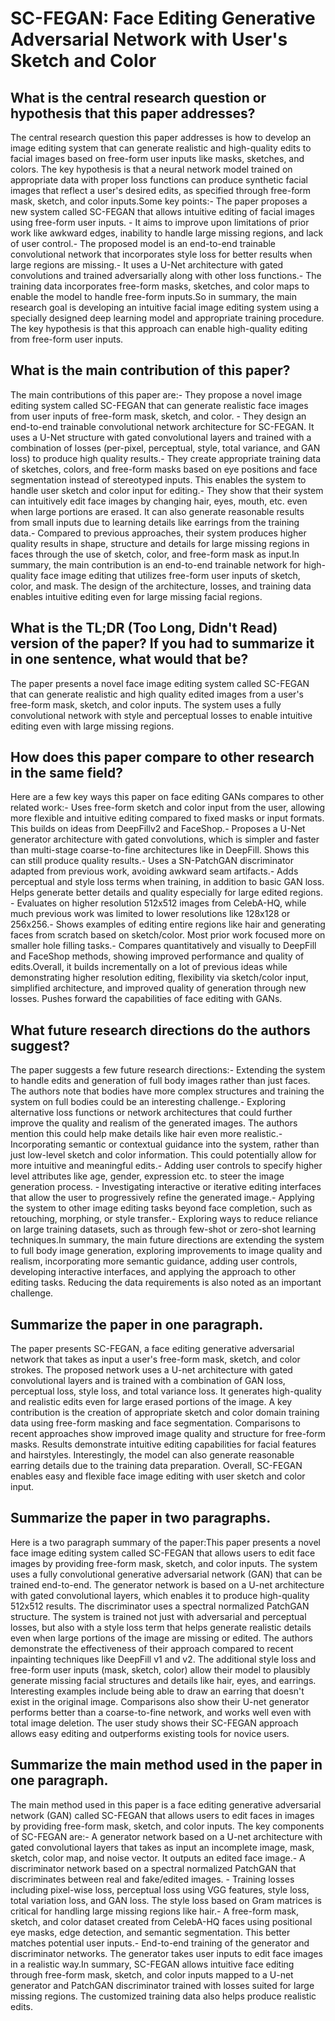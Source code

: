 # SC-FEGAN: Face Editing Generative Adversarial Network with User's Sketch   and Color

## What is the central research question or hypothesis that this paper addresses?

The central research question this paper addresses is how to develop an image editing system that can generate realistic and high-quality edits to facial images based on free-form user inputs like masks, sketches, and colors. The key hypothesis is that a neural network model trained on appropriate data with proper loss functions can produce synthetic facial images that reflect a user's desired edits, as specified through free-form mask, sketch, and color inputs.Some key points:- The paper proposes a new system called SC-FEGAN that allows intuitive editing of facial images using free-form user inputs. - It aims to improve upon limitations of prior work like awkward edges, inability to handle large missing regions, and lack of user control.- The proposed model is an end-to-end trainable convolutional network that incorporates style loss for better results when large regions are missing.- It uses a U-Net architecture with gated convolutions and trained adversarially along with other loss functions.- The training data incorporates free-form masks, sketches, and color maps to enable the model to handle free-form inputs.So in summary, the main research goal is developing an intuitive facial image editing system using a specially designed deep learning model and appropriate training procedure. The key hypothesis is that this approach can enable high-quality editing from free-form user inputs.


## What is the main contribution of this paper?

The main contributions of this paper are:- They propose a novel image editing system called SC-FEGAN that can generate realistic face images from user inputs of free-form mask, sketch, and color. - They design an end-to-end trainable convolutional network architecture for SC-FEGAN. It uses a U-Net structure with gated convolutional layers and trained with a combination of losses (per-pixel, perceptual, style, total variance, and GAN loss) to produce high quality results.- They create appropriate training data of sketches, colors, and free-form masks based on eye positions and face segmentation instead of stereotyped inputs. This enables the system to handle user sketch and color input for editing.- They show that their system can intuitively edit face images by changing hair, eyes, mouth, etc. even when large portions are erased. It can also generate reasonable results from small inputs due to learning details like earrings from the training data.- Compared to previous approaches, their system produces higher quality results in shape, structure and details for large missing regions in faces through the use of sketch, color, and free-form mask as input.In summary, the main contribution is an end-to-end trainable network for high-quality face image editing that utilizes free-form user inputs of sketch, color, and mask. The design of the architecture, losses, and training data enables intuitive editing even for large missing facial regions.


## What is the TL;DR (Too Long, Didn't Read) version of the paper? If you had to summarize it in one sentence, what would that be?

The paper presents a novel face image editing system called SC-FEGAN that can generate realistic and high quality edited images from a user's free-form mask, sketch, and color inputs. The system uses a fully convolutional network with style and perceptual losses to enable intuitive editing even with large missing regions.


## How does this paper compare to other research in the same field?

Here are a few key ways this paper on face editing GANs compares to other related work:- Uses free-form sketch and color input from the user, allowing more flexible and intuitive editing compared to fixed masks or input formats. This builds on ideas from DeepFillv2 and FaceShop.- Proposes a U-Net generator architecture with gated convolutions, which is simpler and faster than multi-stage coarse-to-fine architectures like in DeepFill. Shows this can still produce quality results.- Uses a SN-PatchGAN discriminator adapted from previous work, avoiding awkward seam artifacts.- Adds perceptual and style loss terms when training, in addition to basic GAN loss. Helps generate better details and quality especially for large edited regions. - Evaluates on higher resolution 512x512 images from CelebA-HQ, while much previous work was limited to lower resolutions like 128x128 or 256x256.- Shows examples of editing entire regions like hair and generating faces from scratch based on sketch/color. Most prior work focused more on smaller hole filling tasks.- Compares quantitatively and visually to DeepFill and FaceShop methods, showing improved performance and quality of edits.Overall, it builds incrementally on a lot of previous ideas while demonstrating higher resolution editing, flexibility via sketch/color input, simplified architecture, and improved quality of generation through new losses. Pushes forward the capabilities of face editing with GANs.


## What future research directions do the authors suggest?

The paper suggests a few future research directions:- Extending the system to handle edits and generation of full body images rather than just faces. The authors note that bodies have more complex structures and training the system on full bodies could be an interesting challenge.- Exploring alternative loss functions or network architectures that could further improve the quality and realism of the generated images. The authors mention this could help make details like hair even more realistic.- Incorporating semantic or contextual guidance into the system, rather than just low-level sketch and color information. This could potentially allow for more intuitive and meaningful edits.- Adding user controls to specify higher level attributes like age, gender, expression etc. to steer the image generation process. - Investigating interactive or iterative editing interfaces that allow the user to progressively refine the generated image.- Applying the system to other image editing tasks beyond face completion, such as retouching, morphing, or style transfer.- Exploring ways to reduce reliance on large training datasets, such as through few-shot or zero-shot learning techniques.In summary, the main future directions are extending the system to full body image generation, exploring improvements to image quality and realism, incorporating more semantic guidance, adding user controls, developing interactive interfaces, and applying the approach to other editing tasks. Reducing the data requirements is also noted as an important challenge.


## Summarize the paper in one paragraph.

The paper presents SC-FEGAN, a face editing generative adversarial network that takes as input a user's free-form mask, sketch, and color strokes. The proposed network uses a U-net architecture with gated convolutional layers and is trained with a combination of GAN loss, perceptual loss, style loss, and total variance loss. It generates high-quality and realistic edits even for large erased portions of the image. A key contribution is the creation of appropriate sketch and color domain training data using free-form masking and face segmentation. Comparisons to recent approaches show improved image quality and structure for free-form masks. Results demonstrate intuitive editing capabilities for facial features and hairstyles. Interestingly, the model can also generate reasonable earring details due to the training data preparation. Overall, SC-FEGAN enables easy and flexible face image editing with user sketch and color input.


## Summarize the paper in two paragraphs.

Here is a two paragraph summary of the paper:This paper presents a novel face image editing system called SC-FEGAN that allows users to edit face images by providing free-form mask, sketch, and color inputs. The system uses a fully convolutional generative adversarial network (GAN) that can be trained end-to-end. The generator network is based on a U-net architecture with gated convolutional layers, which enables it to produce high-quality 512x512 results. The discriminator uses a spectral normalized PatchGAN structure. The system is trained not just with adversarial and perceptual losses, but also with a style loss term that helps generate realistic details even when large portions of the image are missing or edited. The authors demonstrate the effectiveness of their approach compared to recent inpainting techniques like DeepFill v1 and v2. The additional style loss and free-form user inputs (mask, sketch, color) allow their model to plausibly generate missing facial structures and details like hair, eyes, and earrings. Interesting examples include being able to draw an earring that doesn't exist in the original image. Comparisons also show their U-net generator performs better than a coarse-to-fine network, and works well even with total image deletion. The user study shows their SC-FEGAN approach allows easy editing and outperforms existing tools for novice users.


## Summarize the main method used in the paper in one paragraph.

The main method used in this paper is a face editing generative adversarial network (GAN) called SC-FEGAN that allows users to edit faces in images by providing free-form mask, sketch, and color inputs. The key components of SC-FEGAN are:- A generator network based on a U-net architecture with gated convolutional layers that takes as input an incomplete image, mask, sketch, color map, and noise vector. It outputs an edited face image.- A discriminator network based on a spectral normalized PatchGAN that discriminates between real and fake/edited images. - Training losses including pixel-wise loss, perceptual loss using VGG features, style loss, total variation loss, and GAN loss. The style loss based on Gram matrices is critical for handling large missing regions like hair.- A free-form mask, sketch, and color dataset created from CelebA-HQ faces using positional eye masks, edge detection, and semantic segmentation. This better matches potential user inputs.- End-to-end training of the generator and discriminator networks. The generator takes user inputs to edit face images in a realistic way.In summary, SC-FEGAN allows intuitive face editing through free-form mask, sketch, and color inputs mapped to a U-net generator and PatchGAN discriminator trained with losses suited for large missing regions. The customized training data also helps produce realistic edits.
